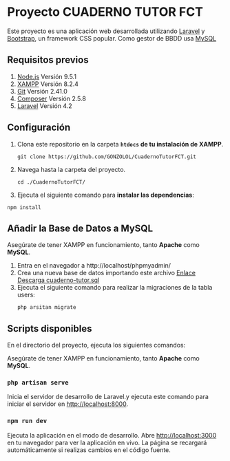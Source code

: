 # Proyecto CUADERNO TUTOR FCT

Este proyecto es una aplicación web desarrollada utilizando [Laravel](https://laravel.com/docs/4.2#install-laravel) y [Bootstrap](https://getbootstrap.com/), un framework CSS popular. Como gestor de BBDD usa [MySQL](https://www.mysql.com/)

## Requisitos previos

1. [Node.js](https://nodejs.org/) Versión 9.5.1
2. [XAMPP](https://www.apachefriends.org/index.html) Versión 8.2.4
3. [Git](https://git-scm.com/downloads) Versión 2.41.0
4. [Composer](https://getcomposer.org/download/) Versión 2.5.8
5. [Laravel](https://laravel.com/docs/4.2#install-laravel) Versión 4.2

## Configuración

1. Clona este repositorio en la carpeta **`htdocs` de tu instalación de XAMPP**.
   ```shell
   git clone https://github.com/GONZOLOL/CuadernoTutorFCT.git
   ```
3. Navega hasta la carpeta del proyecto.
    ```shell
   cd ./CuadernoTutorFCT/
   ```
5. Ejecuta el siguiente comando para **instalar las dependencias**:
```shell
npm install
```
## Añadir la Base de Datos a MySQL

Asegúrate de tener XAMPP en funcionamiento, tanto **Apache** como **MySQL**.

1. Entra en el navegador a http://localhost/phpmyadmin/
2. Crea una nueva base de datos importando este archivo
   [Enlace Descarga cuaderno-tutor.sql](./database/cuaderno_tutor.sql)
3. Ejecuta el siguiente comando para realizar la migraciones de la tabla users:
   ```shell
   php arsitan migrate
   ```
   

Scripts disponibles
------------------

En el directorio del proyecto, ejecuta los siguientes comandos:

Asegúrate de tener XAMPP en funcionamiento, tanto **Apache** como **MySQL**.

### `php artisan serve`

Inicia el servidor de desarrollo de Laravel.y ejecuta este comando para iniciar el servidor en [http://localhost:8000](http://localhost:8000).

### `npm run dev`

Ejecuta la aplicación en el modo de desarrollo. Abre [http://localhost:3000](http://localhost:3000) en tu navegador para ver la aplicación en vivo. La página se recargará automáticamente si realizas cambios en el código fuente.


